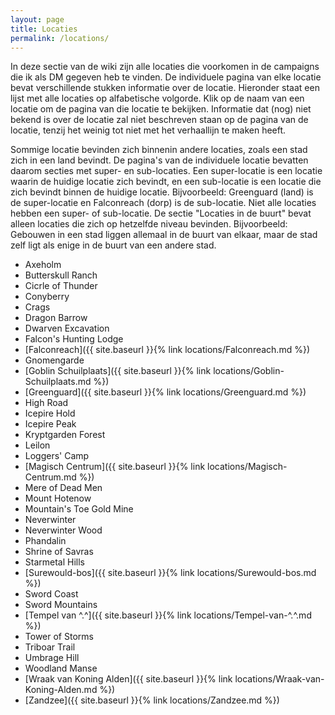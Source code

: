 ```yaml
---
layout: page
title: Locaties
permalink: /locations/
---
```


In deze sectie van de wiki zijn alle locaties die voorkomen in de campaigns die ik als DM gegeven heb te vinden. De individuele pagina van elke locatie bevat verschillende stukken informatie over de locatie. Hieronder staat een lijst met alle locaties op alfabetische volgorde. Klik op de naam van een locatie om de pagina van die locatie te bekijken. Informatie dat (nog) niet bekend is over de locatie zal niet beschreven staan op de pagina van de locatie, tenzij het weinig tot niet met het verhaallijn te maken heeft.

Sommige locatie bevinden zich binnenin andere locaties, zoals een stad zich in een land bevindt. De pagina's van de individuele locatie bevatten daarom secties met super- en sub-locaties. Een super-locatie is een locatie waarin de huidige locatie zich bevindt, en een sub-locatie is een locatie die zich bevindt binnen de huidige locatie. Bijvoorbeeld: Greenguard (land) is de super-locatie en Falconreach (dorp) is de sub-locatie. Niet alle locaties hebben een super- of sub-locatie. De sectie "Locaties in de buurt" bevat alleen locaties die zich op hetzelfde niveau bevinden. Bijvoorbeeld: Gebouwen in een stad liggen allemaal in de buurt van elkaar, maar de stad zelf ligt als enige in de buurt van een andere stad.

* Axeholm
* Butterskull Ranch
* Cicrle of Thunder
* Conyberry
* Crags
* Dragon Barrow
* Dwarven Excavation
* Falcon's Hunting Lodge
* [Falconreach]({{ site.baseurl }}{% link locations/Falconreach.md %})
* Gnomengarde
* [Goblin Schuilplaats]({{ site.baseurl }}{% link locations/Goblin-Schuilplaats.md %})
* [Greenguard]({{ site.baseurl }}{% link locations/Greenguard.md %})
* High Road
* Icepire Hold
* Icepire Peak
* Kryptgarden Forest
* Leilon
* Loggers' Camp
* [Magisch Centrum]({{ site.baseurl }}{% link locations/Magisch-Centrum.md %})
* Mere of Dead Men
* Mount Hotenow
* Mountain's Toe Gold Mine
* Neverwinter
* Neverwinter Wood
* Phandalin
* Shrine of Savras
* Starmetal Hills
* [Surewould-bos]({{ site.baseurl }}{% link locations/Surewould-bos.md %})
* Sword Coast
* Sword Mountains
* [Tempel van ^.^]({{ site.baseurl }}{% link locations/Tempel-van-^.^.md %})
* Tower of Storms
* Triboar Trail
* Umbrage Hill
* Woodland Manse
* [Wraak van Koning Alden]({{ site.baseurl }}{% link locations/Wraak-van-Koning-Alden.md %})
* [Zandzee]({{ site.baseurl }}{% link locations/Zandzee.md %})